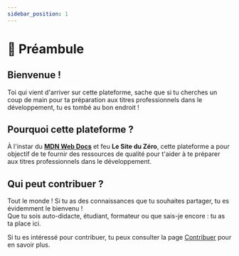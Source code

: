 ```yaml
---
sidebar_position: 1
---
```


# 📜 Préambule

## Bienvenue !

Toi qui vient d'arriver sur cette plateforme, sache que si tu cherches un coup de main pour ta préparation aux titres professionnels dans le développement, tu es tombé au bon endroit !

## Pourquoi cette plateforme ?

À l'instar du [**MDN Web Docs**](https://developer.mozilla.org/fr/) et feu **Le Site du Zéro**, cette plateforme a pour objectif de te fournir des ressources de qualité pour t'aider à te préparer aux titres professionnels dans le développement.

## Qui peut contribuer ?

Tout le monde ! Si tu as des connaissances que tu souhaites partager, tu es évidemment le bienvenu !  
Que tu sois auto-didacte, étudiant, formateur ou que sais-je encore : tu as ta place ici.

Si tu es intéressé pour contribuer, tu peux consulter la page [Contribuer](/contribuer) pour en savoir plus.